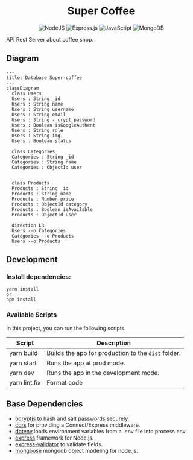 <h1 align="center">
  Super Coffee
</h1>

<div align="center">

![NodeJS](https://img.shields.io/badge/node.js-6DA55F?style=for-the-badge&logo=node.js&logoColor=white) ![Express.js](https://img.shields.io/badge/express.js-%23404d59.svg?style=for-the-badge&logo=express&logoColor=%2361DAFB) ![JavaScript](https://img.shields.io/badge/javascript-%23323330.svg?style=for-the-badge&logo=javascript&logoColor=%23F7DF1E) ![MongoDB](https://img.shields.io/badge/MongoDB-%234ea94b.svg?style=for-the-badge&logo=mongodb&logoColor=white)

</div>

API Rest Server about coffee shop.

## Diagram 

```mermaid
---
title: Database Super-coffee
---
classDiagram
  class Users
  Users : String _id
  Users : String name
  Users : String username
  Users : String email
  Users : String - crypt password 
  Users : Boolean isGoogleAuthent
  Users : String role
  Users : String img
  Users : Boolean status

  class Categories
  Categories : String _id
  Categories : String name
  Categories : ObjectId user


  class Products
  Products : String _id
  Products : String name
  Products : Number price
  Products : ObjectId category
  Products : Boolean isAvailable
  Products : ObjectId user

  direction LR
  Users --o Categories
  Categories --o Products
  Users --o Products
```

## Development

### Install dependencies:

```
yarn install
or
npm install 
```

### Available Scripts

In this project, you can run the following scripts:

| Script        | Description                                         |
| ------------- | --------------------------------------------------- |
| yarn build    | Builds the app for production to the `dist` folder. |
| yarn start    | Runs the app at prod mode.                          |
| yarn dev      | Runs the app in the development mode.               |
| yarn lint:fix  | Format code                                         |

## Base Dependencies

- [bcryptjs](https://github.com/dcodeIO/bcrypt.js#readme) to hash and salt passwords securely.
- [cors](https://github.com/expressjs/cors#readme) for providing a Connect/Express middleware.
- [dotenv](https://github.com/motdotla/dotenv#readme) loads environment variables from a .env file into process.env.
- [express](https://expressjs.com/) framework for Node.js.
- [express-validator](https://express-validator.github.io/docs) to validate fields.
- [mongoose](https://mongoosejs.com/) mongodb object modeling for node.js.

